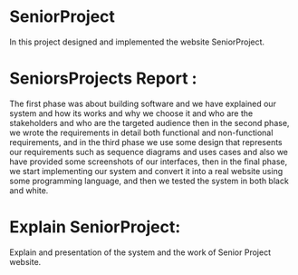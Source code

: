 # SeniorProject
In this project designed and implemented the website SeniorProject.
# SeniorsProjects Report :
The first phase was about building software and we have explained our system and how its works and why we choose it and who are the stakeholders and who are the targeted audience then in the second phase, we wrote the requirements in detail both functional and non-functional requirements, and in the third phase we use some design that represents our requirements such as sequence diagrams and uses cases and also we have provided some screenshots of our interfaces, then in the final phase, we start implementing our system and convert it into a real website using some programming language, and then we tested the system in both black and white.
# Explain SeniorProject:
Explain and presentation of the system and the work of Senior Project website.
